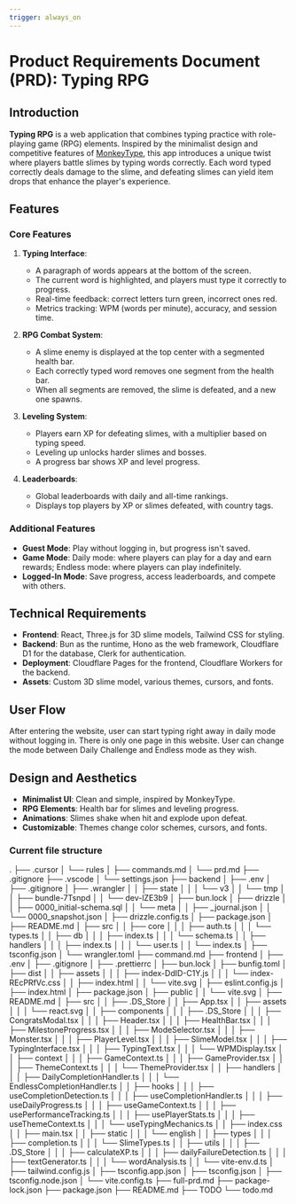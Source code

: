 ```yaml
---
trigger: always_on
---
```


# Product Requirements Document (PRD): Typing RPG

## Introduction

**Typing RPG** is a web application that combines typing practice with role-playing game (RPG) elements. Inspired by the minimalist design and competitive features of [MonkeyType](https://monkeytype.com/), this app introduces a unique twist where players battle slimes by typing words correctly. Each word typed correctly deals damage to the slime, and defeating slimes can yield item drops that enhance the player's experience.

## Features

### Core Features

1. **Typing Interface**:

   - A paragraph of words appears at the bottom of the screen.
   - The current word is highlighted, and players must type it correctly to progress.
   - Real-time feedback: correct letters turn green, incorrect ones red.
   - Metrics tracking: WPM (words per minute), accuracy, and session time.

2. **RPG Combat System**:

   - A slime enemy is displayed at the top center with a segmented health bar.
   - Each correctly typed word removes one segment from the health bar.
   - When all segments are removed, the slime is defeated, and a new one spawns.

3. **Leveling System**:

   - Players earn XP for defeating slimes, with a multiplier based on typing speed.
   - Leveling up unlocks harder slimes and bosses.
   - A progress bar shows XP and level progress.

4. **Leaderboards**:
   - Global leaderboards with daily and all-time rankings.
   - Displays top players by XP or slimes defeated, with country tags.

### Additional Features

- **Guest Mode**: Play without logging in, but progress isn't saved.
- **Game Mode**: Daily mode: where players can play for a day and earn rewards; Endless mode: where players can play indefinitely.
- **Logged-In Mode**: Save progress, access leaderboards, and compete with others.

## Technical Requirements

- **Frontend**: React, Three.js for 3D slime models, Tailwind CSS for styling.
- **Backend**: Bun as the runtime, Hono as the web framework, Cloudflare D1 for the database, Clerk for authentication.
- **Deployment**: Cloudflare Pages for the frontend, Cloudflare Workers for the backend.
- **Assets**: Custom 3D slime model, various themes, cursors, and fonts.

## User Flow

After entering the website, user can start typing right away in daily mode without logging in. There is only one page in this website. User can change the mode between Daily Challenge and Endless mode as they wish.

## Design and Aesthetics

- **Minimalist UI**: Clean and simple, inspired by MonkeyType.
- **RPG Elements**: Health bar for slimes and leveling progress.
- **Animations**: Slimes shake when hit and explode upon defeat.
- **Customizable**: Themes change color schemes, cursors, and fonts.

### Current file structure

.
├── .cursor
│   └── rules
│       ├── commands.md
│       └── prd.md
├── .gitignore
├── .vscode
│   └── settings.json
├── backend
│   ├── .env
│   ├── .gitignore
│   ├── .wrangler
│   │   ├── state
│   │   │   └── v3
│   │   └── tmp
│   │       ├── bundle-7Tsnpd
│   │       └── dev-lZE3b9
│   ├── bun.lock
│   ├── drizzle
│   │   ├── 0000_initial-schema.sql
│   │   └── meta
│   │       ├── _journal.json
│   │       └── 0000_snapshot.json
│   ├── drizzle.config.ts
│   ├── package.json
│   ├── README.md
│   ├── src
│   │   ├── core
│   │   │   ├── auth.ts
│   │   │   └── types.ts
│   │   ├── db
│   │   │   ├── index.ts
│   │   │   └── schema.ts
│   │   ├── handlers
│   │   │   ├── index.ts
│   │   │   └── user.ts
│   │   └── index.ts
│   ├── tsconfig.json
│   └── wrangler.toml
├── command.md
├── frontend
│   ├── .env
│   ├── .gitignore
│   ├── .prettierrc
│   ├── bun.lock
│   ├── bunfig.toml
│   ├── dist
│   │   ├── assets
│   │   │   ├── index-DdID-C1Y.js
│   │   │   └── index-REcPRfVc.css
│   │   ├── index.html
│   │   └── vite.svg
│   ├── eslint.config.js
│   ├── index.html
│   ├── package.json
│   ├── public
│   │   └── vite.svg
│   ├── README.md
│   ├── src
│   │   ├── .DS_Store
│   │   ├── App.tsx
│   │   ├── assets
│   │   │   └── react.svg
│   │   ├── components
│   │   │   ├── .DS_Store
│   │   │   ├── CongratsModal.tsx
│   │   │   ├── Header.tsx
│   │   │   ├── HealthBar.tsx
│   │   │   ├── MilestoneProgress.tsx
│   │   │   ├── ModeSelector.tsx
│   │   │   ├── Monster.tsx
│   │   │   ├── PlayerLevel.tsx
│   │   │   ├── SlimeModel.tsx
│   │   │   ├── TypingInterface.tsx
│   │   │   ├── TypingText.tsx
│   │   │   └── WPMDisplay.tsx
│   │   ├── context
│   │   │   ├── GameContext.ts
│   │   │   ├── GameProvider.tsx
│   │   │   ├── ThemeContext.ts
│   │   │   └── ThemeProvider.tsx
│   │   ├── handlers
│   │   │   ├── DailyCompletionHandler.ts
│   │   │   └── EndlessCompletionHandler.ts
│   │   ├── hooks
│   │   │   ├── useCompletionDetection.ts
│   │   │   ├── useCompletionHandler.ts
│   │   │   ├── useDailyProgress.ts
│   │   │   ├── useGameContext.ts
│   │   │   ├── usePerformanceTracking.ts
│   │   │   ├── usePlayerStats.ts
│   │   │   ├── useThemeContext.ts
│   │   │   └── useTypingMechanics.ts
│   │   ├── index.css
│   │   ├── main.tsx
│   │   ├── static
│   │   │   └── english
│   │   ├── types
│   │   │   ├── completion.ts
│   │   │   └── SlimeTypes.ts
│   │   ├── utils
│   │   │   ├── .DS_Store
│   │   │   ├── calculateXP.ts
│   │   │   ├── dailyFailureDetection.ts
│   │   │   ├── textGenerator.ts
│   │   │   └── wordAnalysis.ts
│   │   └── vite-env.d.ts
│   ├── tailwind.config.js
│   ├── tsconfig.app.json
│   ├── tsconfig.json
│   ├── tsconfig.node.json
│   └── vite.config.ts
├── full-prd.md
├── package-lock.json
├── package.json
├── README.md
├── TODO
└── todo.md